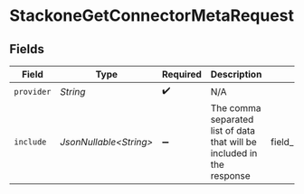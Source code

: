 # StackoneGetConnectorMetaRequest


## Fields

| Field                                                                  | Type                                                                   | Required                                                               | Description                                                            | Example                                                                |
| ---------------------------------------------------------------------- | ---------------------------------------------------------------------- | ---------------------------------------------------------------------- | ---------------------------------------------------------------------- | ---------------------------------------------------------------------- |
| `provider`                                                             | *String*                                                               | :heavy_check_mark:                                                     | N/A                                                                    |                                                                        |
| `include`                                                              | *JsonNullable\<String>*                                                | :heavy_minus_sign:                                                     | The comma separated list of data that will be included in the response | field_path,unmapped_fields,resources,inactive,webhooks,static_fields   |